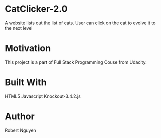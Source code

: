 # CatClicker-2.0

A website lists out the list of cats. User can click on the cat to evolve it to the next level

# Motivation

This project is a part of Full Stack Programming Couse from Udacity. 

# Built With

HTML5
Javascript
Knockout-3.4.2.js

# Author

Robert Nguyen

